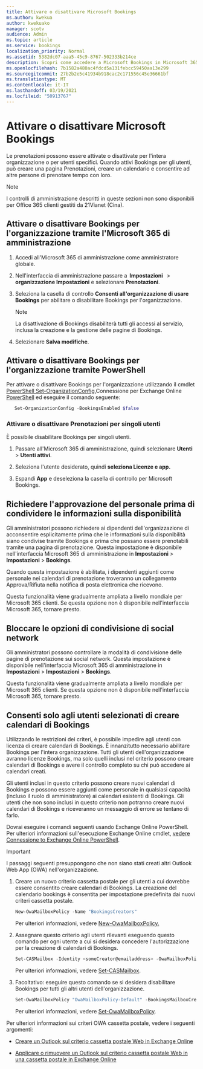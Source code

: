 ```yaml
---
title: Attivare o disattivare Microsoft Bookings
ms.author: kwekua
author: kwekuako
manager: scotv
audience: Admin
ms.topic: article
ms.service: bookings
localization_priority: Normal
ms.assetid: 5382dc07-aaa5-45c9-8767-502333b214ce
description: Scopri come accedere a Microsoft Bookings in Microsoft 365.
ms.openlocfilehash: 7b1582a480ac4fdcd5a131febcc59450aa13e299
ms.sourcegitcommit: 27b2b2e5c41934b918cac2c171556c45e36661bf
ms.translationtype: MT
ms.contentlocale: it-IT
ms.lasthandoff: 03/19/2021
ms.locfileid: "50913767"
---
```

# <a name="turn-microsoft-bookings-on-or-off"></a>Attivare o disattivare Microsoft Bookings

Le prenotazioni possono essere attivate o disattivate per l'intera organizzazione o per utenti specifici. Quando attivi Bookings per gli utenti, può creare una pagina Prenotazioni, creare un calendario e consentire ad altre persone di prenotare tempo con loro.

> [!NOTE]
> I controlli di amministrazione descritti in queste sezioni non sono disponibili per Office 365 clienti gestiti da 21Vianet (Cina).

## <a name="turn-bookings-on-or-off-for-your-organization-using-the-microsoft-365-admin-center"></a>Attivare o disattivare Bookings per l'organizzazione tramite l'Microsoft 365 di amministrazione

1. Accedi all'Microsoft 365 di amministrazione come amministratore globale.

2. Nell'interfaccia di amministrazione passare a  **Impostazioni**   \> **organizzazione Impostazioni** e selezionare **Prenotazioni**.

3. Seleziona la casella di controllo **Consenti all'organizzazione di usare Bookings** per abilitare o disabilitare Bookings per l'organizzazione.

   > [!NOTE]
   > La disattivazione di Bookings disabiliterà tutti gli accessi al servizio, inclusa la creazione e la gestione delle pagine di Bookings.

4. Selezionare **Salva modifiche**.

## <a name="turn-bookings-on-or-off-for-your-organization-using-powershell"></a>Attivare o disattivare Bookings per l'organizzazione tramite PowerShell

Per attivare o disattivare Bookings per l'organizzazione utilizzando il cmdlet [PowerShell Set-OrganizationConfig,](/powershell/module/exchange/set-organizationconfig)Connessione per Exchange Online [PowerShell](/powershell/exchange/connect-to-exchange-online-powershell) ed eseguire il comando seguente:

```PowerShell
   Set-OrganizationConfig -BookingsEnabled $false
```

### <a name="turn-bookings-on-or-off-for-individual-users"></a>Attivare o disattivare Prenotazioni per singoli utenti

È possibile disabilitare Bookings per singoli utenti.

1. Passare all'Microsoft 365 di amministrazione, quindi selezionare **Utenti** \> **Utenti attivi**.

1. Seleziona l'utente desiderato, quindi **seleziona Licenze e app.**

1. Espandi **App** e deseleziona la casella di controllo per Microsoft Bookings.

## <a name="require-staff-approvals-before-sharing-freebusy-information"></a>Richiedere l'approvazione del personale prima di condividere le informazioni sulla disponibilità

Gli amministratori possono richiedere ai dipendenti dell'organizzazione di acconsentire esplicitamente prima che le informazioni sulla disponibilità siano condivise tramite Bookings e prima che possano essere prenotabili tramite una pagina di prenotazione. Questa impostazione è disponibile nell'interfaccia Microsoft 365 di amministrazione in **Impostazioni** \> **Impostazioni** \> **Bookings**.

Quando questa impostazione è abilitata, i dipendenti aggiunti come personale nei calendari di prenotazione troveranno un collegamento Approva/Rifiuta nella notifica di posta elettronica che ricevono.

Questa funzionalità viene gradualmente ampliata a livello mondiale per Microsoft 365 clienti. Se questa opzione non è disponibile nell'interfaccia Microsoft 365, tornare presto.

## <a name="block-social-sharing-options"></a>Bloccare le opzioni di condivisione di social network

Gli amministratori possono controllare la modalità di condivisione delle pagine di prenotazione sui social network. Questa impostazione è disponibile nell'interfaccia Microsoft 365 di amministrazione in **Impostazioni** \> **Impostazioni** \> **Bookings**.

Questa funzionalità viene gradualmente ampliata a livello mondiale per Microsoft 365 clienti. Se questa opzione non è disponibile nell'interfaccia Microsoft 365, tornare presto.

## <a name="allow-only-selected-users-to-create-bookings-calendars"></a>Consenti solo agli utenti selezionati di creare calendari di Bookings

Utilizzando le restrizioni dei criteri, è possibile impedire agli utenti con licenza di creare calendari di Bookings. È innanzitutto necessario abilitare Bookings per l'intera organizzazione. Tutti gli utenti dell'organizzazione avranno licenze Bookings, ma solo quelli inclusi nel criterio possono creare calendari di Bookings e avere il controllo completo su chi può accedere ai calendari creati.

Gli utenti inclusi in questo criterio possono creare nuovi calendari di Bookings e possono essere aggiunti come personale in qualsiasi capacità (incluso il ruolo di amministratore) ai calendari esistenti di Bookings. Gli utenti che non sono inclusi in questo criterio non potranno creare nuovi calendari di Bookings e riceveranno un messaggio di errore se tentano di farlo.

Dovrai eseguire i comandi seguenti usando Exchange Online PowerShell. Per ulteriori informazioni sull'esecuzione Exchange Online cmdlet, [vedere Connessione to Exchange Online PowerShell](/powershell/exchange/connect-to-exchange-online-powershell).

> [!IMPORTANT]
> I passaggi seguenti presuppongono che non siano stati creati altri Outlook Web App (OWA) nell'organizzazione.

1. Creare un nuovo criterio cassetta postale per gli utenti a cui dovrebbe essere consentito creare calendari di Bookings. La creazione del calendario bookings è consentita per impostazione predefinita dai nuovi criteri cassetta postale.

   ```PowerShell
   New-OwaMailboxPolicy -Name "BookingsCreators"
   ```

   Per ulteriori informazioni, vedere [New-OwaMailboxPolicy.](/powershell/module/exchange/new-owamailboxpolicy)

2. Assegnare questo criterio agli utenti rilevanti eseguendo questo comando per ogni utente a cui si desidera concedere l'autorizzazione per la creazione di calendari di Bookings.

   ```PowerShell
   Set-CASMailbox -Identity <someCreator@emailaddress> -OwaMailboxPolicy "BookingsCreators"
   ```

   Per ulteriori informazioni, vedere [Set-CASMailbox](/powershell/module/exchange/set-casmailbox).

3. Facoltativo: eseguire questo comando se si desidera disabilitare Bookings per tutti gli altri utenti dell'organizzazione.

   ```PowerShell
   Set-OwaMailboxPolicy "OwaMailboxPolicy-Default" -BookingsMailboxCreationEnabled:$false
   ```

   Per ulteriori informazioni, vedere [Set-OwaMailboxPolicy](/powershell/module/exchange/set-owamailboxpolicy).

Per ulteriori informazioni sui criteri OWA cassetta postale, vedere i seguenti argomenti:

- [Creare un Outlook sul criterio cassetta postale Web in Exchange Online](/exchange/clients-and-mobile-in-exchange-online/outlook-on-the-web/create-outlook-web-app-mailbox-policy)

- [Applicare o rimuovere un Outlook sul criterio cassetta postale Web in una cassetta postale in Exchange Online](/exchange/clients-and-mobile-in-exchange-online/outlook-on-the-web/create-outlook-web-app-mailbox-policy)